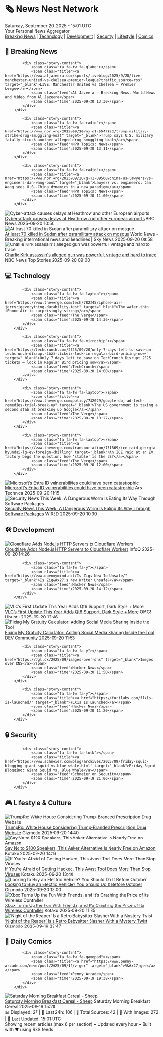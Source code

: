 <!-- Processing 54 RSS feeds at 2025-09-20 15:01:39 UTC -->
<!-- Processing: Poorly Drawn Lines -->
<!-- Processing: Dilbert -->
<!-- Processing: Cyanide & Happiness -->
<!-- Processing: Questionable Content -->
<!-- Processing: BBC Breaking News -->
<!-- Processing: NPR News -->
<!-- Processing: CBC News -->
<!-- Error processing https://rss.cbc.ca/lineup/topstories.xml: The read operation timed out -->
<!-- Processing: Reuters Top News -->
<!-- Processing: Reuters World News -->
<!-- Processing: Associated Press Breaking -->
<!-- Processing: NBC News Breaking -->
<!-- Processing: Sky News World -->
<!-- Processing: The Verge -->
<!-- Processing: Ars Technica -->
<!-- Processing: Slashdot -->
<!-- Processing: Hacker News -->
<!-- Processing: StackOverflow Blog -->
<!-- Processing: Linux.com -->
<!-- Processing: Ubuntu Blog -->
<!-- Processing: GitHub Blog -->
<!-- Processing: InfoQ -->
<!-- Processing: DZone -->
<!-- Processing: Martin Fowler -->
<!-- Processing: Coding Horror -->
<!-- Processing: The Pragmatic Engineer -->
<!-- Processing: Gizmodo -->
<!-- Processing: Kotaku -->
<!-- Processing: Boing Boing -->
<!-- Generated 6 new posts out of 28 feeds processed -->
<div class="newspaper-header">
    <h1 class="newspaper-title">🗞️ News Nest Network</h1>
    <div class="newspaper-date">Saturday, September 20, 2025 - 15:01 UTC</div>
    <div class="newspaper-subtitle">Your Personal News Aggregator</div>
</div>

<div class="newspaper-nav">
    <a href="#breaking">Breaking News</a> |
    <a href="#tech">Technology</a> |
    <a href="#dev">Development</a> |
    <a href="#security">Security</a> |
    <a href="#lifestyle">Lifestyle</a> |
    <a href="#webcomics">Comics</a>
</div>

<div class="news-section breaking-news" id="breaking">
<h2 class="section-header">🚨 Breaking News</h2>
<div class="stories-container">
<div class="story">
            
            <div class="story-content">
                <span class="fa fa-fw fa-globe"></span>
                <span class="title"><a href="https://www.aljazeera.com/sports/liveblog/2025/9/20/live-manchester-united-vs-chelsea-premier-league?traffic_source=rss" target="_blank">LIVE: Manchester United vs Chelsea – Premier League</a></span>
                <span class="feed">Al Jazeera – Breaking News, World News and Video from Al Jazeera</span>
                <span class="time">2025-09-20 13:30</span>
            </div>
        </div>
<div class="story">
            
            <div class="story-content">
                <span class="fa fa-fw fa-radio"></span>
                <span class="title"><a href="https://www.npr.org/2025/09/20/nx-s1-5547852/trump-military-strike-drug-smuggling-boat" target="_blank">Trump says U.S. military fatally struck another alleged drug-smuggling boat</a></span>
                <span class="feed">NPR Topics: News</span>
                <span class="time">2025-09-20 13:11</span>
            </div>
        </div>
<div class="story">
            
            <div class="story-content">
                <span class="fa fa-fw fa-radio"></span>
                <span class="title"><a href="https://www.npr.org/2025/09/20/g-s1-89568/china-us-lawyers-vs-engineers-dan-wang-book" target="_blank">Lawyers vs. engineers: Dan Wang sees U.S.-China dynamics in a new paradigm</a></span>
                <span class="feed">NPR Topics: News</span>
                <span class="time">2025-09-20 11:00</span>
            </div>
        </div>
<div class="story">
            <img src="https://ichef.bbci.co.uk/ace/standard/240/cpsprodpb/4d98/live/11cab050-960e-11f0-9cf6-cbf3e73ce2b9.jpg" alt="Cyber-attack causes delays at Heathrow and other European airports" class="story-image" loading="lazy" onerror="this.style.display='none'">
            <div class="story-content">
                <span class="fa fa-fw fa-flag"></span>
                <span class="title"><a href="https://www.bbc.com/news/articles/c3drpgv33pxo?at_medium=RSS&at_campaign=rss" target="_blank">Cyber-attack causes delays at Heathrow and other European airports</a></span>
                <span class="feed">BBC News</span>
                <span class="time">2025-09-20 10:50</span>
            </div>
        </div>
<div class="story">
            <img src="https://e3.365dm.com/25/09/1920x1080/skynews-sudan-rsf-sudan-army_7026005.png?20250920113206" alt="At least 70 killed in Sudan after paramilitary attack on mosque" class="story-image" loading="lazy" onerror="this.style.display='none'">
            <div class="story-content">
                <span class="fa fa-fw fa-satellite"></span>
                <span class="title"><a href="https://news.sky.com/story/at-least-70-killed-in-sudan-after-paramilitary-attack-on-mosque-13434497" target="_blank">At least 70 killed in Sudan after paramilitary attack on mosque</a></span>
                <span class="feed">World News - Breaking international news and headlines | Sky News</span>
                <span class="time">2025-09-20 09:58</span>
            </div>
        </div>
<div class="story">
            <img src="https://media-cldnry.s-nbcnews.com/image/upload/t_fit_1500w/rockcms/2025-09/250911-charlie-kirk-investigation-mn-1241-a18d95.jpg" alt="Charlie Kirk assassin&#x27;s alleged gun was powerful, vintage and hard to trace" class="story-image" loading="lazy" onerror="this.style.display='none'">
            <div class="story-content">
                <span class="fa fa-fw fa-broadcast-tower"></span>
                <span class="title"><a href="https://www.nbcnews.com/news/us-news/kirk-assassins-alleged-gun-was-powerful-vintage-hard-trace-rcna231334" target="_blank">Charlie Kirk assassin&#x27;s alleged gun was powerful, vintage and hard to trace</a></span>
                <span class="feed">NBC News Top Stories</span>
                <span class="time">2025-09-20 09:00</span>
            </div>
        </div>
</div>
</div>
<div class="news-section tech-news" id="tech">
<h2 class="section-header">💻 Technology</h2>
<div class="stories-container">
<div class="story">
            
            <div class="story-content">
                <span class="fa fa-fw fa-laptop"></span>
                <span class="title"><a href="https://www.theverge.com/tech/782245/iphone-air-jerryrigeverything-durability-test" target="_blank">The wafer-thin iPhone Air is surprisingly strong</a></span>
                <span class="feed">The Verge</span>
                <span class="time">2025-09-20 14:36</span>
            </div>
        </div>
<div class="story">
            
            <div class="story-content">
                <span class="fa fa-fw fa-microchip"></span>
                <span class="title"><a href="https://techcrunch.com/2025/09/20/only-7-days-left-to-save-on-techcrunch-disrupt-2025-tickets-lock-in-regular-bird-pricing-now/" target="_blank">Only 7 days left to save on TechCrunch Disrupt 2025 tickets — lock in Regular Bird pricing now</a></span>
                <span class="feed">TechCrunch</span>
                <span class="time">2025-09-20 14:00</span>
            </div>
        </div>
<div class="story">
            
            <div class="story-content">
                <span class="fa fa-fw fa-laptop"></span>
                <span class="title"><a href="https://www.theverge.com/policy/782029/google-doj-ad-tech-remedies-trial-break-up" target="_blank">The US government is taking a second stab at breaking up Google</a></span>
                <span class="feed">The Verge</span>
                <span class="time">2025-09-20 13:27</span>
            </div>
        </div>
<div class="story">
            
            <div class="story-content">
                <span class="fa fa-fw fa-laptop"></span>
                <span class="title"><a href="https://www.theverge.com/transportation/781869/ice-raid-georgia-hyundai-lg-ev-foreign-chilling" target="_blank">An ICE raid at an EV factory begs the question: how ‘stable’ is the US?</a></span>
                <span class="feed">The Verge</span>
                <span class="time">2025-09-20 12:00</span>
            </div>
        </div>
<div class="story">
            <img src="https://cdn.arstechnica.net/wp-content/uploads/2023/07/getty-microsoft-padlock-500x500.jpg" alt="Microsoft’s Entra ID vulnerabilities could have been catastrophic" class="story-image" loading="lazy" onerror="this.style.display='none'">
            <div class="story-content">
                <span class="fa fa-fw fa-cog"></span>
                <span class="title"><a href="https://arstechnica.com/security/2025/09/microsofts-entra-id-vulnerabilities-could-have-been-catastrophic/" target="_blank">Microsoft’s Entra ID vulnerabilities could have been catastrophic</a></span>
                <span class="feed">Ars Technica</span>
                <span class="time">2025-09-20 11:15</span>
            </div>
        </div>
<div class="story">
            <img src="https://media.wired.com/photos/68cddca0d2de985e53a79870/master/pass/Security-News-Roundup-Dangerous-Worm-Is-Eating-Its-Way-Through-Software-Packages-SecurityMCDDUNE_WB090.jpg" alt="Security News This Week: A Dangerous Worm Is Eating Its Way Through Software Packages" class="story-image" loading="lazy" onerror="this.style.display='none'">
            <div class="story-content">
                <span class="fa fa-fw fa-bolt"></span>
                <span class="title"><a href="https://www.wired.com/story/a-dangerous-worm-is-eating-its-way-through-software-packages/" target="_blank">Security News This Week: A Dangerous Worm Is Eating Its Way Through Software Packages</a></span>
                <span class="feed">WIRED</span>
                <span class="time">2025-09-20 10:30</span>
            </div>
        </div>
</div>
</div>
<div class="news-section dev-news" id="dev">
<h2 class="section-header">🛠️ Development</h2>
<div class="stories-container">
<div class="story">
            <img src="https://res.infoq.com/news/2025/09/cloudflare-node-http-workers/en/headerimage/header%281%29-1758033144426.jpg" alt="Cloudflare Adds Node.js HTTP Servers to Cloudflare Workers" class="story-image" loading="lazy" onerror="this.style.display='none'">
            <div class="story-content">
                <span class="fa fa-fw fa-info-circle"></span>
                <span class="title"><a href="https://www.infoq.com/news/2025/09/cloudflare-node-http-workers/?utm_campaign=infoq_content&utm_source=infoq&utm_medium=feed&utm_term=global" target="_blank">Cloudflare Adds Node.js HTTP Servers to Cloudflare Workers</a></span>
                <span class="feed">InfoQ</span>
                <span class="time">2025-09-20 14:26</span>
            </div>
        </div>
<div class="story">
            
            <div class="story-content">
                <span class="fa fa-fw fa-y"></span>
                <span class="title"><a href="https://www.openmymind.net/Is-Zigs-New-Io-Unsafe/" target="_blank">Is Zig&#x27;s New Writer Unsafe?</a></span>
                <span class="feed">Hacker News</span>
                <span class="time">2025-09-20 14:12</span>
            </div>
        </div>
<div class="story">
            <img src="https://i0.wp.com/www.omgubuntu.co.uk/wp-content/uploads/2024/03/vlc.jpg?resize=406%2C232&amp;ssl=1" alt="VLC’s First Update This Year Adds Qt6 Support, Dark Style + More" class="story-image" loading="lazy" onerror="this.style.display='none'">
            <div class="story-content">
                <span class="fa fa-fw fa-ubuntu"></span>
                <span class="title"><a href="https://www.omgubuntu.co.uk/2025/09/vlc-player-update-2025" target="_blank">VLC’s First Update This Year Adds Qt6 Support, Dark Style + More</a></span>
                <span class="feed">OMG! Ubuntu</span>
                <span class="time">2025-09-20 13:46</span>
            </div>
        </div>
<div class="story">
            <img src="https://media2.dev.to/dynamic/image/width=800%2Cheight=%2Cfit=scale-down%2Cgravity=auto%2Cformat=auto/https%3A%2F%2Fdev-to-uploads.s3.amazonaws.com%2Fuploads%2Farticles%2Fnhg1nuxajl6joy3lsyt7.png" alt="Fixing My Gratuity Calculator: Adding Social Media Sharing Inside the Tool" class="story-image" loading="lazy" onerror="this.style.display='none'">
            <div class="story-content">
                <span class="fa fa-fw fa-code"></span>
                <span class="title"><a href="https://dev.to/ahsan_aman_fc0573aefd4526/fixing-my-gratuity-calculator-adding-social-media-sharing-inside-the-tool-5f67" target="_blank">Fixing My Gratuity Calculator: Adding Social Media Sharing Inside the Tool</a></span>
                <span class="feed">DEV Community</span>
                <span class="time">2025-09-20 11:53</span>
            </div>
        </div>
<div class="story">
            
            <div class="story-content">
                <span class="fa fa-fw fa-y"></span>
                <span class="title"><a href="https://dgl.cx/2025/09/images-over-dns" target="_blank">Images over DNS</a></span>
                <span class="feed">Hacker News</span>
                <span class="time">2025-09-20 11:50</span>
            </div>
        </div>
<div class="story">
            
            <div class="story-content">
                <span class="fa fa-fw fa-y"></span>
                <span class="title"><a href="https://furilabs.com/flx1s-is-launched/" target="_blank">FLX1s Is Launched</a></span>
                <span class="feed">Hacker News</span>
                <span class="time">2025-09-20 11:20</span>
            </div>
        </div>
</div>
</div>
<div class="news-section security-news" id="security">
<h2 class="section-header">🔒 Security</h2>
<div class="stories-container">
<div class="story">
            
            <div class="story-content">
                <span class="fa fa-fw fa-lock"></span>
                <span class="title"><a href="https://www.schneier.com/blog/archives/2025/09/friday-squid-blogging-giant-squid-vs-blue-whale.html" target="_blank">Friday Squid Blogging: Giant Squid vs. Blue Whale</a></span>
                <span class="feed">Schneier on Security</span>
                <span class="time">2025-09-19 21:06</span>
            </div>
        </div>
</div>
</div>
<div class="news-section lifestyle-news" id="lifestyle">
<h2 class="section-header">🎮 Lifestyle & Culture</h2>
<div class="stories-container">
<div class="story">
            <img src="https://gizmodo.com/app/uploads/2025/09/trump-droopy-face-stroke-like.jpg" alt="TrumpRx: White House Considering Trump-Branded Prescription Drug Website" class="story-image" loading="lazy" onerror="this.style.display='none'">
            <div class="story-content">
                <span class="fa fa-fw fa-computer"></span>
                <span class="title"><a href="https://gizmodo.com/white-house-trump-prescription-drug-website-2000661678" target="_blank">TrumpRx: White House Considering Trump-Branded Prescription Drug Website</a></span>
                <span class="feed">Gizmodo</span>
                <span class="time">2025-09-20 14:40</span>
            </div>
        </div>
<div class="story">
            <img src="https://kotaku.com/app/uploads/2025/09/anker-soundcore-2.jpg" alt="Say No to $100 Speakers, This Anker Alternative Is Nearly Free on Amazon" class="story-image" loading="lazy" onerror="this.style.display='none'">
            <div class="story-content">
                <span class="fa fa-fw fa-gamepad"></span>
                <span class="title"><a href="https://kotaku.com/say-no-to-100-speakers-this-anker-alternative-is-nearly-free-on-amazon-2000627456" target="_blank">Say No to $100 Speakers, This Anker Alternative Is Nearly Free on Amazon</a></span>
                <span class="feed">Kotaku</span>
                <span class="time">2025-09-20 14:16</span>
            </div>
        </div>
<div class="story">
            <img src="https://kotaku.com/app/uploads/2025/09/hack-antivirus.jpg" alt="If You’re Afraid of Getting Hacked, This Avast Tool Does More Than Stop Viruses" class="story-image" loading="lazy" onerror="this.style.display='none'">
            <div class="story-content">
                <span class="fa fa-fw fa-gamepad"></span>
                <span class="title"><a href="https://kotaku.com/if-youre-afraid-of-getting-hacked-this-avast-tool-does-more-than-stop-viruses-2000627306" target="_blank">If You’re Afraid of Getting Hacked, This Avast Tool Does More Than Stop Viruses</a></span>
                <span class="feed">Kotaku</span>
                <span class="time">2025-09-20 13:40</span>
            </div>
        </div>
<div class="story">
            <img src="https://gizmodo.com/app/uploads/2025/09/shutterstock_2314812733.jpg" alt="Looking to Buy an Electric Vehicle? You Should Do It Before October" class="story-image" loading="lazy" onerror="this.style.display='none'">
            <div class="story-content">
                <span class="fa fa-fw fa-computer"></span>
                <span class="title"><a href="https://gizmodo.com/looking-to-buy-an-electric-vehicle-you-should-do-it-before-october-2000660864" target="_blank">Looking to Buy an Electric Vehicle? You Should Do It Before October</a></span>
                <span class="feed">Gizmodo</span>
                <span class="time">2025-09-20 13:00</span>
            </div>
        </div>
<div class="story">
            <img src="https://kotaku.com/app/uploads/2025/08/xbox-controller.jpg" alt="Xbox Turns Up the Fun With Friends, and It’s Crashing the Price of Its Wireless Controller" class="story-image" loading="lazy" onerror="this.style.display='none'">
            <div class="story-content">
                <span class="fa fa-fw fa-gamepad"></span>
                <span class="title"><a href="https://kotaku.com/xbox-turns-up-the-fun-with-friends-and-its-crashing-the-price-of-its-wireless-controller-2000627438" target="_blank">Xbox Turns Up the Fun With Friends, and It’s Crashing the Price of Its Wireless Controller</a></span>
                <span class="feed">Kotaku</span>
                <span class="time">2025-09-20 11:35</span>
            </div>
        </div>
<div class="story">
            <img src="https://gizmodo.com/app/uploads/2025/09/NightoftheReapertop.jpg" alt="‘Night of the Reaper’ Is a Retro Babysitter Slasher With a Mystery Twist" class="story-image" loading="lazy" onerror="this.style.display='none'">
            <div class="story-content">
                <span class="fa fa-fw fa-computer"></span>
                <span class="title"><a href="https://gizmodo.com/night-of-the-reaper-is-a-retro-babysitter-slasher-with-a-mystery-twist-2000658477" target="_blank">‘Night of the Reaper’ Is a Retro Babysitter Slasher With a Mystery Twist</a></span>
                <span class="feed">Gizmodo</span>
                <span class="time">2025-09-19 23:47</span>
            </div>
        </div>
</div>
</div>
<div class="news-section webcomics-section" id="webcomics">
<h2 class="section-header">🎨 Daily Comics</h2>
<div class="stories-container">
<div class="story">
            
            <div class="story-content">
                <span class="fa fa-fw fa-gamepad"></span>
                <span class="title"><a href="https://www.penny-arcade.com/news/post/2025/09/19/v-ger" target="_blank">V&#x27;ger</a></span>
                <span class="feed">Penny Arcade</span>
                <span class="time">2025-09-19 19:38</span>
            </div>
        </div>
<div class="story">
            <img src="https://www.smbc-comics.com/comics/1758139904-20250919.png" alt="Saturday Morning Breakfast Cereal - Sheep" class="story-image" loading="lazy" onerror="this.style.display='none'">
            <div class="story-content">
                <span class="fa fa-fw fa-smile"></span>
                <span class="title"><a href="https://www.smbc-comics.com/comic/sheep-2" target="_blank">Saturday Morning Breakfast Cereal - Sheep</a></span>
                <span class="feed">Saturday Morning Breakfast Cereal</span>
                <span class="time">2025-09-19 15:20</span>
            </div>
        </div>
</div>
</div>

<div class="newspaper-footer">
    <div class="stats">
        📊 Displayed: 27 | 📅 Last 24h: 106 | 📡 Total Sources: 42 | 📸 With Images: 272 |
        🔄 Last Updated: 15:01 UTC
    </div>
    <div class="footer-note">
        Showing recent articles (max 6 per section) • Updated every hour • Built with ❤️ using RSS feeds
    </div>
</div>
